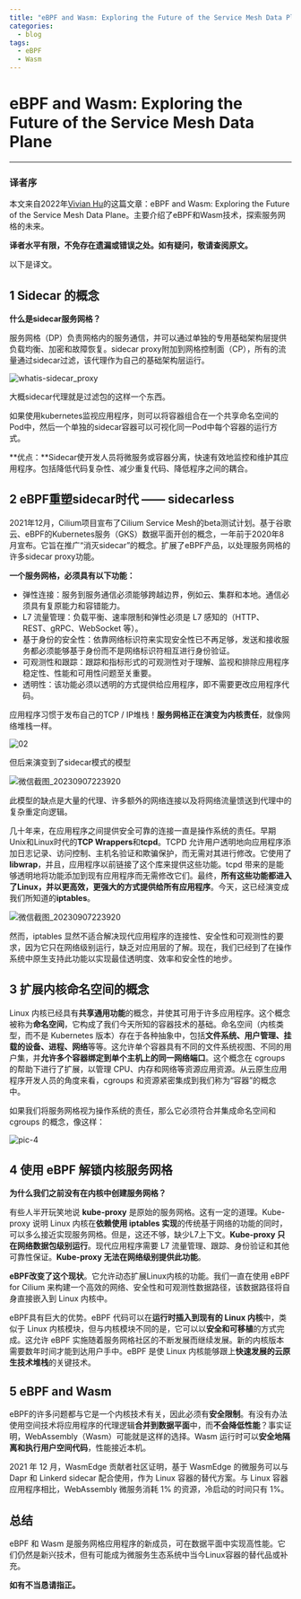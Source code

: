 ```yaml
---
title: "eBPF and Wasm: Exploring the Future of the Service Mesh Data Plane"
categories:
  - blog
tags:
  - eBPF
  - Wasm
---
```


# eBPF and Wasm: Exploring the Future of the Service Mesh Data Plane

-----------

### 译者序

本文来自2022年[Vivian Hu](https://www.infoq.com/profile/Vivian-Hu/)的这篇文章：eBPF and Wasm: Exploring the Future of the Service Mesh Data Plane。主要介绍了eBPF和Wasm技术，探索服务网格的未来。

**译者水平有限，不免存在遗漏或错误之处。如有疑问，敬请查阅原文。**

以下是译文。

## 1 Sidecar 的概念

**什么是sidecar服务网格？**

服务网格（DP）负责网格内的服务通信，并可以通过单独的专用基础架构层提供负载均衡、加密和故障恢复。sidecar proxy附加到网格控制面（CP），所有的流量通过sidecar过滤，该代理作为自己的基础架构层运行。

![whatis-sidecar_proxy](https://github.com/Charonxin/charonxin.github.io/assets/91298205/8767f830-186a-4016-96a5-561099f198cb)

大概sidecar代理就是过滤包的这样一个东西。

如果使用kubernetes监视应用程序，则可以将容器组合在一个共享命名空间的Pod中，然后一个单独的sidecar容器可以可视化同一Pod中每个容器的运行方式。

**优点：**Sidecar使开发人员将微服务或容器分离，快速有效地监控和维护其应用程序。包括降低代码复杂性、减少重复代码、降低程序之间的耦合。

## 2 eBPF重塑sidecar时代 —— sidecarless

2021年12月，Cilium项目宣布了Cilium Service Mesh的beta测试计划。基于谷歌云、eBPF的Kubernetes服务（GKS）数据平面开创的概念，一年前于2020年8月宣布。它旨在推广“消灭sidecar”的概念。扩展了eBPF产品，以处理服务网格的许多sidecar proxy功能。

**一个服务网格，必须具有以下功能：**

- 弹性连接：服务到服务通信必须能够跨越边界，例如云、集群和本地。通信必须具有复原能力和容错能力。 
- L7 流量管理：负载平衡、速率限制和弹性必须是 L7 感知的（HTTP、REST、gRPC、WebSocket 等）。
- 基于身份的安全性：依靠网络标识符来实现安全性已不再足够，发送和接收服务都必须能够基于身份而不是网络标识符相互进行身份验证。 
- 可观测性和跟踪：跟踪和指标形式的可观测性对于理解、监视和排除应用程序稳定性、性能和可用性问题至关重要。 
- 透明性：该功能必须以透明的方式提供给应用程序，即不需要更改应用程序代码。

应用程序习惯于发布自己的TCP / IP堆栈！**服务网格正在演变为内核责任**，就像网络堆栈一样。

![02](https://github.com/Charonxin/charonxin.github.io/assets/91298205/21022d2e-4aaf-4316-b575-b4a748c3edec)

但后来演变到了sidecar模式的模型

![微信截图_20230907223920](https://github.com/Charonxin/charonxin.github.io/assets/91298205/9336067b-8fef-475b-ae57-a8f4f6e366cd)

此模型的缺点是大量的代理、许多额外的网络连接以及将网络流量馈送到代理中的复杂重定向逻辑。

几十年来，在应用程序之间提供安全可靠的连接一直是操作系统的责任。早期Unix和Linux时代的**TCP Wrappers**和**tcpd**。TCPD 允许用户透明地向应用程序添加日志记录、访问控制、主机名验证和欺骗保护，而无需对其进行修改。它使用了**libwrap**，并且，应用程序以前链接了这个库来提供这些功能。tcpd 带来的是能够透明地将功能添加到现有应用程序而无需修改它们。最终，**所有这些功能都进入了Linux，并以更高效，更强大的方式提供给所有应用程序**。今天，这已经演变成我们所知道的**iptables**。

![微信截图_20230907223920](https://github.com/Charonxin/charonxin.github.io/assets/91298205/e0bf6c0f-2375-4087-aee7-f6ed36dc7675)

然而，iptables 显然不适合解决现代应用程序的连接性、安全性和可观测性的要求，因为它只在网络级别运行，缺乏对应用层的了解。现在，我们已经到了在操作系统中原生支持此功能以实现最佳透明度、效率和安全性的地步。

## 3 扩展内核命名空间的概念

Linux 内核已经具有**共享通用功能**的概念，并使其可用于许多应用程序。这个概念被称为**命名空间**，它构成了我们今天所知的容器技术的基础。命名空间（内核类型，而不是 Kubernetes 版本）存在于各种抽象中，包括**文件系统、用户管理、挂载的设备、进程、网络**等等。这允许单个容器具有不同的文件系统视图、不同的用户集，并**允许多个容器绑定到单个主机上的同一网络端口**。这个概念在 cgroups 的帮助下进行了扩展，以管理 CPU、内存和网络等资源应用资源。从云原生应用程序开发人员的角度来看，cgroups 和资源紧密集成到我们称为“容器”的概念中。

如果我们将服务网格视为操作系统的责任，那么它必须符合并集成命名空间和 cgroups 的概念，像这样：

![pic-4](https://github.com/Charonxin/charonxin.github.io/assets/91298205/8b964105-4bff-49d2-9862-4b09cbf796d1)

## 4 使用 eBPF 解锁内核服务网格

**为什么我们之前没有在内核中创建服务网格？**

有些人半开玩笑地说 **kube-proxy** 是原始的服务网格。这有一定的道理。Kube-proxy 说明 Linux 内核在**依赖使用 iptables 实现**的传统基于网络的功能的同时，可以多么接近实现服务网格。但是，这还不够，缺少L7上下文。**Kube-proxy 只在网络数据包级别运行**。现代应用程序需要 L7 流量管理、跟踪、身份验证和其他可靠性保证。**Kube-proxy 无法在网络级别提供此功能**。

**eBPF改变了这个现状**。它允许动态扩展Linux内核的功能。我们一直在使用 eBPF for Cilium 来构建一个高效的网络、安全性和可观测性数据路径，该数据路径将自身直接嵌入到 Linux 内核中。

eBPF具有巨大的优势。eBPF 代码可以在**运行时插入到现有的 Linux 内核**中，类似于 Linux 内核模块，但与内核模块不同的是，它可以以**安全和可移植**的方式完成。这允许 eBPF 实施随着服务网格社区的不断发展而继续发展。新的内核版本需要数年时间才能到达用户手中。eBPF 是使 Linux 内核能够跟上**快速发展的云原生技术堆栈**的关键技术。

## 5 eBPF and Wasm 

eBPF的许多问题都与它是一个内核技术有关，因此必须有**安全限制**。有没有办法使用空间技术将应用程序的代理逻辑**合并到数据平面**中，而**不会降低性能**？事实证明，WebAssembly（Wasm）可能就是这样的选择。Wasm 运行时可以**安全地隔离和执行用户空间代码**，性能接近本机。

2021 年 12 月，WasmEdge 贡献者社区证明，基于 WasmEdge 的微服务可以与 Dapr 和 Linkerd sidecar 配合使用，作为 Linux 容器的替代方案。与 Linux 容器应用程序相比，WebAssembly 微服务消耗 1% 的资源，冷启动的时间只有 1%。

## 总结

eBPF 和 Wasm 是服务网格应用程序的新成员，可在数据平面中实现高性能。它们仍然是新兴技术，但有可能成为微服务生态系统中当今Linux容器的替代品或补充。

**如有不当恳请指正。**
